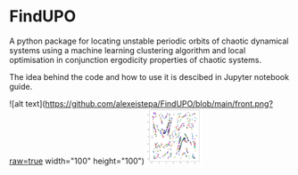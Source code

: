 # FindUPO

A python package for locating unstable periodic orbits of chaotic dynamical systems using a machine learning clustering algorithm and local optimisation in conjunction ergodicity properties of chaotic systems. 

The idea behind the code and how to use it is descibed in Jupyter notebook guide. 

![alt text](https://github.com/alexeistepa/FindUPO/blob/main/front.png?raw=true  width="100" height="100")
<img src="https://github.com/alexeistepa/FindUPO/blob/main/front.png?raw=true" width="100" height="100">
